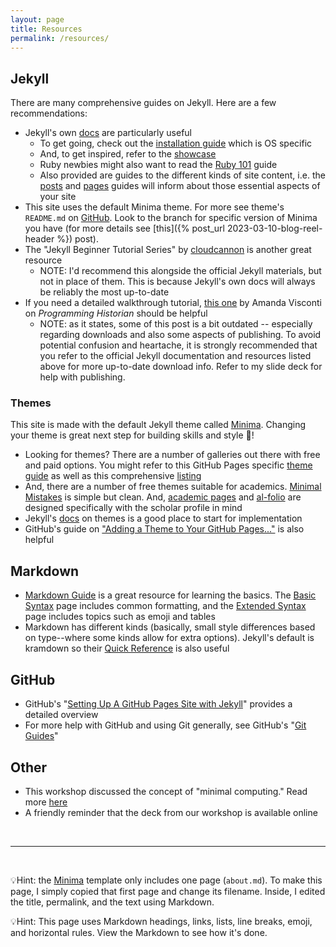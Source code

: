 ```yaml
---
layout: page
title: Resources
permalink: /resources/
---
```


## Jekyll

There are many comprehensive guides on Jekyll. Here are a few recommendations:

- Jekyll's own [docs](https://jekyllrb.com/docs/) are particularly useful 
  - To get going, check out the [installation guide](https://jekyllrb.com/docs/installation/) which is OS specific 
  - And, to get inspired, refer to the [showcase](https://jekyllrb.com/showcase/) 
  - Ruby newbies might also want to read the [Ruby 101](https://jekyllrb.com/docs/ruby-101/) guide
  - Also provided are guides to the different kinds of site content, i.e. the [posts](https://jekyllrb.com/docs/posts/) and [pages](https://jekyllrb.com/docs/pages/) guides will inform about those essential aspects of your site
- This site uses the default Minima theme. For more see theme's `README.md` on [GitHub](https://github.com/jekyll/minima). Look to the branch for specific version of Minima you have (for more details see [this]({% post_url 2023-03-10-blog-reel-header %}) post). 
- The "Jekyll Beginner Tutorial Series" by [cloudcannon](https://cloudcannon.com/tutorials/jekyll-tutorial/) is another great resource
  - NOTE: I'd recommend this alongside the official Jekyll materials, but not in place of them. This is because Jekyll's own docs will always be reliably the most up-to-date
- If you need a detailed walkthrough tutorial, [this one](https://programminghistorian.org/en/lessons/building-static-sites-with-jekyll-github-pages) by Amanda Visconti on *Programming Historian* should be helpful
  - NOTE: as it states, some of this post is a bit outdated -- especially regarding downloads and also some aspects of publishing. To avoid potential confusion and heartache, it is strongly recommended that you refer to the official Jekyll documentation and resources listed above for more up-to-date download info. Refer to my slide deck for help with publishing.

### Themes

This site is made with the default Jekyll theme called [Minima](https://github.com/jekyll/minima). Changing your theme is great next step for building skills and style 💅!  

- Looking for themes? There are a number of galleries out there with free and paid options. You might refer to this GitHub Pages specific [theme guide](https://jekyllthemes.io/github-pages-themes) as well as this comprehensive [listing](https://jekyll-themes.com/)   
- And, there are a number of free themes suitable for academics. [Minimal Mistakes](https://mmistakes.github.io/minimal-mistakes/) is simple but clean. And, [academic pages](https://academicpages.github.io/) and [al-folio](https://github.com/alshedivat/al-folio) are designed specifically with the scholar profile in mind
- Jekyll's [docs](https://jekyllrb.com/docs/themes/) on themes is a good place to start for implementation
- GitHub's guide on ["Adding a Theme to Your GitHub Pages..."](https://docs.github.com/en/pages/setting-up-a-github-pages-site-with-jekyll/adding-a-theme-to-your-github-pages-site-using-jekyll) is also helpful  

## Markdown

- [Markdown Guide](https://www.markdownguide.org/) is a great resource for learning the basics. The [Basic Syntax](https://www.markdownguide.org/basic-syntax/) page includes common formatting, and the [Extended Syntax](https://www.markdownguide.org/extended-syntax/) page includes topics such as emoji and tables
- Markdown has different kinds (basically, small style differences based on type--where some kinds allow for extra options). Jekyll's default is kramdown so their [Quick Reference](https://kramdown.gettalong.org/quickref.html) is also useful   

## GitHub

- GitHub's "[Setting Up A GitHub Pages Site with Jekyll](https://docs.github.com/en/pages/setting-up-a-github-pages-site-with-jekyll)" provides a detailed overview  
- For more help with GitHub and using Git generally, see GitHub's "[Git Guides](https://github.com/git-guides)"  

## Other

- This workshop discussed the concept of "minimal computing." Read more [here](https://go-dh.github.io/mincomp/thoughts/)
- A friendly reminder that the deck from our workshop is available online 

<br>

*****
<br>

💡Hint: the [Minima](https://github.com/jekyll/minima) template only includes one page (`about.md`). To make this page, I simply copied that first page and change its filename. Inside, I edited the title, permalink, and the text using Markdown. 

💡Hint: This page uses Markdown headings, links, lists, line breaks, emoji, and horizontal rules. View the Markdown to see how it's done.  

 
